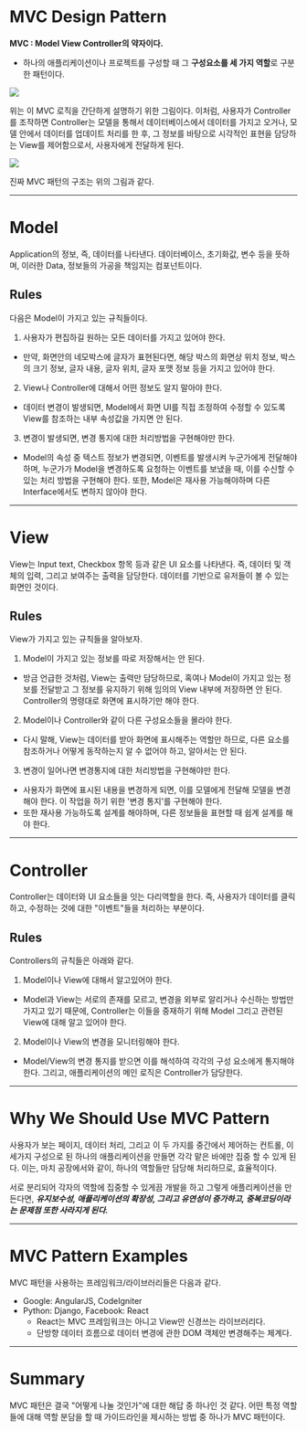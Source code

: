 # MVC Design Pattern

**MVC : Model View Controller의 약자이다.**

- 하나의 애플리케이션이나 프로젝트를 구성할 때 그 **구성요소를 세 가지 역할**로 구분한 패턴이다.

<img src="https://mblogthumb-phinf.pstatic.net/MjAxNzAzMjVfMjIg/MDAxNDkwNDM4ODMzNjI2.nzDNB5K0LuyP4joE2C4rIbL5Ue2F3at7wiI6ZpuTJN0g.WZ6V-WHZygLYW2WSdzcs7uAiAWgAJe3_H0XdkYKkutkg.PNG.jhc9639/1262.png?type=w800"/>

위는 이 MVC 로직을 간단하게 설명하기 위한 그림이다. 이처럼, 사용자가 Controller를 조작하면 Controller는 모델을 통해서 데이터베이스에서 데이터를 가지고 오거나, 모델 안에서 데이터를 업데이트 처리를 한 후, 그 정보를 바탕으로 시각적인 표현을 담당하는 View를 제어함으로서, 사용자에게 전달하게 된다.

<img src="https://mblogthumb-phinf.pstatic.net/MjAxNzAzMjVfMjUw/MDAxNDkwNDM4NzI4MTIy.4ZtITJJKJW_Nj1gKST0BhKMAzqmMaYIj9PobYJMFD4Ig.xTHT-0qyRKXsA4nZ2xKPNeCxeU2-tLIc-4oyrWq5WBgg.PNG.jhc9639/mvc_role_diagram.png?type=w800"/>

진짜 MVC 패턴의 구조는 위의 그림과 같다.

---

# Model

Application의 정보, 즉, 데이터를 나타낸다. 데이터베이스, 초기화값, 변수 등을 뜻하며, 이러한 Data, 정보들의 가공을 책임지는 컴포넌트이다.

## Rules

다음은 Model이 가지고 있는 규칙들이다.

1. 사용자가 편집하길 원하는 모든 데이터를 가지고 있어야 한다.

- 만약, 화면안의 네모박스에 글자가 표현된다면, 해당 박스의 화면상 위치 정보, 박스의 크기 정보, 글자 내용, 글자 위치, 글자 포맷 정보 등을 가지고 있어야 한다.

2. View나 Controller에 대해서 어떤 정보도 알지 말아야 한다.

- 데이터 변경이 발생되면, Model에서 화면 UI를 직접 조정하여 수정할 수 있도록 View를 참조하는 내부 속성값을 가지면 안 된다.

3. 변경이 발생되면, 변경 통지에 대한 처리방법을 구현해야만 한다.

- Model의 속성 중 텍스트 정보가 변경되면, 이벤트를 발생시켜 누군가에게 전달해야 하며, 누군가가 Model을 변경하도록 요청하는 이벤트를 보냈을 때, 이를 수신할 수 있는 처리 방법을 구현해야 한다. 또한, Model은 재사용 가능해야하며 다른 Interface에서도 변하지 않아야 한다.

---

# View

View는 Input text, Checkbox 항목 등과 같은 UI 요소를 나타낸다. 즉, 데이터 및 객체의 입력, 그리고 보여주는 출력을 담당한다. 데이터를 기반으로 유저들이 볼 수 있는 화면인 것이다.

## Rules

View가 가지고 있는 규칙들을 알아보자.

1. Model이 가지고 있는 정보를 따로 저장해서는 안 된다.

- 방금 언급한 것처럼, View는 출력만 담당하므로, 혹여나 Model이 가지고 있는 정보를 전달받고 그 정보를 유지하기 위해 임의의 View 내부에 저장하면 안 된다. Controller의 명령대로 화면에 표시하기만 해야 한다.

2. Model이나 Controller와 같이 다른 구성요소들을 몰라야 한다.

- 다시 말해, View는 데이터를 받아 화면에 표시해주는 역할만 하므로, 다른 요소를 참조하거나 어떻게 동작하는지 알 수 없어야 하고, 알아서는 안 된다.

3. 변경이 일어나면 변경통지에 대한 처리방법을 구현해야만 한다.

- 사용자가 화면에 표시된 내용을 변경하게 되면, 이를 모델에게 전달해 모델을 변경해야 한다. 이 작업을 하기 위한 '변경 통지'를 구현해야 한다.
- 또한 재사용 가능하도록 설계를 해야하며, 다른 정보들을 표현할 때 쉽계 설계를 해야 한다.

---

# Controller

Controller는 데이터와 UI 요소들을 잇는 다리역할을 한다. 즉, 사용자가 데이터를 클릭하고, 수정하는 것에 대한 "이벤트"들을 처리하는 부분이다.

## Rules

Controllers의 규칙들은 아래와 같다.

1. Model이나 View에 대해서 알고있어야 한다.

- Model과 View는 서로의 존재를 모르고, 변경을 외부로 알리거나 수신하는 방법만 가지고 있기 때문에, Controller는 이들을 중재하기 위해 Model 그리고 관련된 View에 대해 알고 있어야 한다.

2. Model이나 View의 변경을 모니터링해야 한다.

- Model/View의 변경 통지를 받으면 이를 해석하여 각각의 구성 요소에게 통지해야 한다. 그리고, 애플리케이션의 메인 로직은 Controller가 담당한다.

---

# Why We Should Use MVC Pattern

사용자가 보는 페이지, 데이터 처리, 그리고 이 두 가지를 중간에서 제어하는 컨트롤, 이 세가지 구성으로 된 하나의 애플리케이션을 만들면 각각 맡은 바에만 집중 할 수 있게 된다. 이는, 마치 공장에서와 같이, 하나의 역할들만 담당해 처리하므로, 효율적이다.

서로 분리되어 각자의 역할에 집중할 수 있게끔 개발을 하고 그렇게 애플리케이션을 만든다면, **_유지보수성, 애플리케이션의 확장성, 그리고 유연성이 증가하고, 중복코딩이라는 문제점 또한 사라지게 된다._**

---

# MVC Pattern Examples

MVC 패턴을 사용하는 프레임워크/라이브러리들은 다음과 같다.

- Google: AngularJS, CodeIgniter
- Python: Django, Facebook: React
  - React는 MVC 프레임워크는 아니고 View만 신경쓰는 라이브러리다.
  - 단방향 데이터 흐름으로 데이터 변경에 관한 DOM 객체만 변경해주는 체계다.

---

# Summary

MVC 패턴은 결국 "어떻게 나눌 것인가"에 대한 해답 중 하나인 것 같다. 어떤 특정 역할들에 대해 역할 분담을 할 때 가이드라인을 제시하는 방법 중 하나가 MVC 패턴이다.
